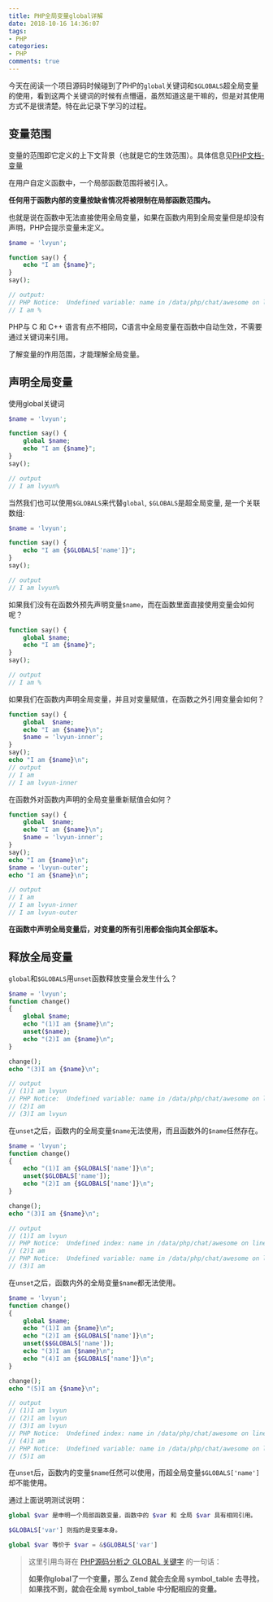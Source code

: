 ```yaml
---
title: PHP全局变量global详解
date: 2018-10-16 14:36:07
tags:
- PHP
categories:
- PHP
comments: true
---
```


今天在阅读一个项目源码时候碰到了PHP的`global`关键词和`$GLOBALS`超全局变量的使用，看到这两个关键词的时候有点懵逼，虽然知道这是干嘛的，但是对其使用方式不是很清楚。特在此记录下学习的过程。

<!-- more -->

## 变量范围

变量的范围即它定义的上下文背景（也就是它的生效范围）。具体信息见[PHP文档-变量](http://php.net/manual/zh/language.variables.scope.php)

在用户自定义函数中，一个局部函数范围将被引入。

**任何用于函数内部的变量按缺省情况将被限制在局部函数范围内。**

也就是说在函数中无法直接使用全局变量，如果在函数内用到全局变量但是却没有声明，PHP会提示变量未定义。
```php
$name = 'lvyun';

function say() {
    echo "I am {$name}";
}
say();

// output:
// PHP Notice:  Undefined variable: name in /data/php/chat/awesome on line 5
// I am %
```

PHP与 C 和 C++ 语言有点不相同，C语言中全局变量在函数中自动生效，不需要通过关键词来引用。

了解变量的作用范围，才能理解全局变量。

## 声明全局变量

使用global关键词
```php
$name = 'lvyun';

function say() {
    global $name;
    echo "I am {$name}";
}
say();

// output
// I am lvyun%
```

当然我们也可以使用`$GLOBALS`来代替`global`, `$GLOBALS`是超全局变量, 是一个关联数组:
```php
$name = 'lvyun';

function say() {
    echo "I am {$GLOBALS['name']}";
}
say();

// output
// I am lvyun%
```

如果我们没有在函数外预先声明变量`$name`，而在函数里面直接使用变量会如何呢？

```php
function say() {
    global $name;
    echo "I am {$name}";
}
say();

// output
// I am %
```

如果我们在函数内声明全局变量，并且对变量赋值，在函数之外引用变量会如何？

```php
function say() {
    global  $name;
    echo "I am {$name}\n";
    $name = 'lvyun-inner';
}
say();
echo "I am {$name}\n";
// output
// I am
// I am lvyun-inner
```

在函数外对函数内声明的全局变量重新赋值会如何？
```php
function say() {
    global  $name;
    echo "I am {$name}\n";
    $name = 'lvyun-inner';
}
say();
echo "I am {$name}\n";
$name = 'lvyun-outer';
echo "I am {$name}\n";

// output
// I am
// I am lvyun-inner
// I am lvyun-outer
```

**在函数中声明全局变量后，对变量的所有引用都会指向其全部版本。**

## 释放全局变量

`global`和`$GLOBALS`用`unset`函数释放变量会发生什么？

```php
$name = 'lvyun';
function change()
{
    global $name;
    echo "(1)I am {$name}\n";
    unset($name);
    echo "(2)I am {$name}\n";
}

change();
echo "(3)I am {$name}\n";

// output
// (1)I am lvyun
// PHP Notice:  Undefined variable: name in /data/php/chat/awesome on line 49
// (2)I am
// (3)I am lvyun
```

在`unset`之后，函数内的全局变量`$name`无法使用，而且函数外的`$name`任然存在。

```php
$name = 'lvyun';
function change()
{
    echo "(1)I am {$GLOBALS['name']}\n";
    unset($GLOBALS['name']);
    echo "(2)I am {$GLOBALS['name']}\n";
}

change();
echo "(3)I am {$name}\n";

// output
// (1)I am lvyun
// PHP Notice:  Undefined index: name in /data/php/chat/awesome on line 61
// (2)I am
// PHP Notice:  Undefined variable: name in /data/php/chat/awesome on line 65
// (3)I am
```

在`unset`之后，函数内外的全局变量`$name`都无法使用。

```php
$name = 'lvyun';
function change()
{
    global $name;
    echo "(1)I am {$name}\n";
    echo "(2)I am {$GLOBALS['name']}\n";
    unset($$GLOBALS['name']);
    echo "(3)I am {$name}\n";
    echo "(4)I am {$GLOBALS['name']}\n";
}

change();
echo "(5)I am {$name}\n";

// output
// (1)I am lvyun
// (2)I am lvyun
// (3)I am lvyun
// PHP Notice:  Undefined index: name in /data/php/chat/awesome on line 75
// (4)I am
// PHP Notice:  Undefined variable: name in /data/php/chat/awesome on line 79
// (5)I am
```

在`unset`后，函数内的变量`$name`任然可以使用，而超全局变量`$GLOBALS['name']`却不能使用。

通过上面说明测试说明：
```php
global $var 是申明一个局部函数变量，函数中的 $var 和 全局 $var 具有相同引用。

$GLOBALS['var'] 则指的是变量本身。

global $var 等价于 $var = &$GLOBALS['var']
```

>这里引用鸟哥在 [PHP源码分析之 GLOBAL 关键字](http://www.laruence.com/2008/08/24/377.html) 的一句话：
>
>**如果你global了一个变量，那么 Zend 就会去全局 symbol_table 去寻找，如果找不到，就会在全局 symbol_table 中分配相应的变量。**
